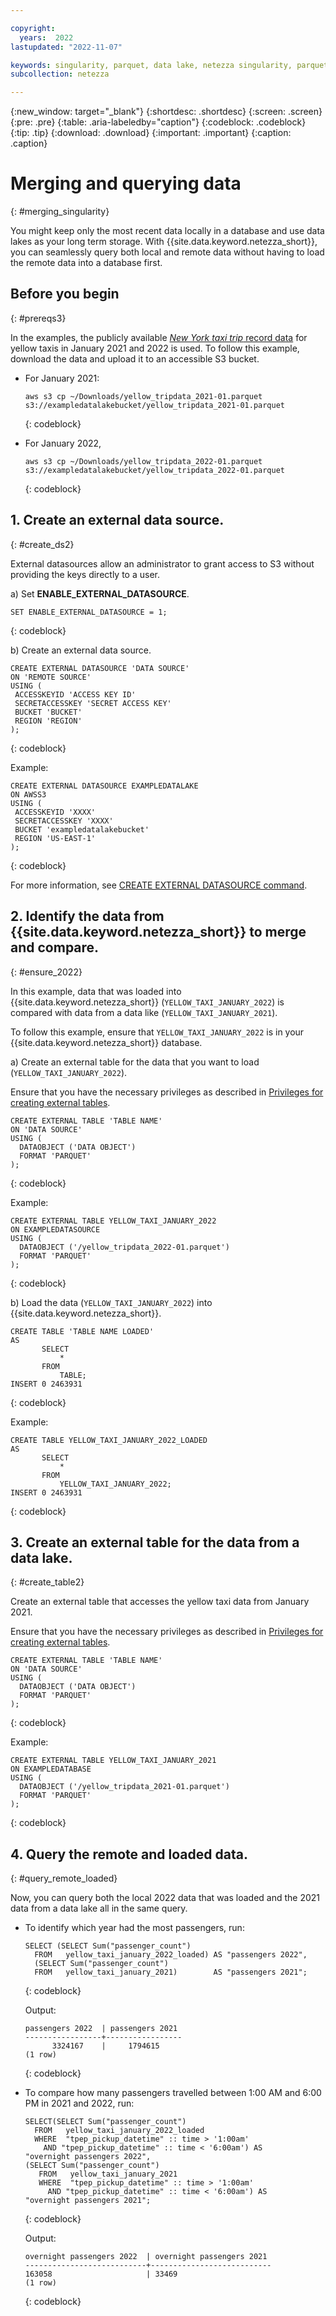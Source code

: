 ```yaml
---

copyright:
  years:  2022
lastupdated: "2022-11-07"

keywords: singularity, parquet, data lake, netezza singularity, parquet files, querying data
subcollection: netezza

---
```


{:new_window: target="_blank"}
{:shortdesc: .shortdesc}
{:screen: .screen}
{:pre: .pre}
{:table: .aria-labeledby="caption"}
{:codeblock: .codeblock}
{:tip: .tip}
{:download: .download}
{:important: .important}
{:caption: .caption}

# Merging and querying data
{: #merging_singularity}

You might keep only the most recent data locally in a database and use data lakes as your long term storage. With {{site.data.keyword.netezza_short}}, you can seamlessly query both local and remote data without having to load the remote data into a database first.

## Before you begin
{: #prereqs3}

In the examples, the publicly available [*New York taxi trip* record data](https://www1.nyc.gov/site/tlc/about/tlc-trip-record-data.page) for yellow taxis in January 2021 and 2022 is used. To follow this example, download the data and upload it to an accessible S3 bucket.

- For January 2021:

    ```
    aws s3 cp ~/Downloads/yellow_tripdata_2021-01.parquet s3://exampledatalakebucket/yellow_tripdata_2021-01.parquet
    ```
    {: codeblock}

- For January 2022,

   ```
   aws s3 cp ~/Downloads/yellow_tripdata_2022-01.parquet s3://exampledatalakebucket/yellow_tripdata_2022-01.parquet
   ```
   {: codeblock}


## 1. Create an external data source.
{: #create_ds2}

External datasources allow an administrator to grant access to S3 without providing the keys directly to a user.

a) Set **ENABLE_EXTERNAL_DATASOURCE**.

   ```
   SET ENABLE_EXTERNAL_DATASOURCE = 1;
   ```
   {: codeblock}

b) Create an external data source.

   ```
   CREATE EXTERNAL DATASOURCE 'DATA SOURCE'
   ON 'REMOTE SOURCE'
   USING (
    ACCESSKEYID 'ACCESS KEY ID'
    SECRETACCESSKEY 'SECRET ACCESS KEY'
    BUCKET 'BUCKET'
    REGION 'REGION'
   );
   ```
   {: codeblock}

   Example:

   ```
   CREATE EXTERNAL DATASOURCE EXAMPLEDATALAKE 
   ON AWSS3 
   USING (
    ACCESSKEYID 'XXXX'
    SECRETACCESSKEY 'XXXX'
    BUCKET 'exampledatalakebucket'
    REGION 'US-EAST-1'
   );
   ```
   {: codeblock}

   For more information, see [CREATE EXTERNAL DATASOURCE command](https://www.ibm.com/docs/en/netezza?topic=tables-create-external-datasource-command).

## 2. Identify the data from {{site.data.keyword.netezza_short}} to merge and compare.
{: #ensure_2022}

In this example, data that was loaded into {{site.data.keyword.netezza_short}} (`YELLOW_TAXI_JANUARY_2022`) is compared with data from a data like (`YELLOW_TAXI_JANUARY_2021`).

To follow this example, ensure that `YELLOW_TAXI_JANUARY_2022` is in your {{site.data.keyword.netezza_short}} database.

a) Create an external table for the data that you want to load (`YELLOW_TAXI_JANUARY_2022`).

   Ensure that you have the necessary privileges as described in [Privileges for creating external tables](https://www.ibm.com/docs/en/netezza?topic=et-create-external-table-command-2).

   ```
   CREATE EXTERNAL TABLE 'TABLE NAME'
   ON 'DATA SOURCE'
   USING ( 
     DATAOBJECT ('DATA OBJECT')
     FORMAT 'PARQUET' 
   );
   ```
   {: codeblock}

   Example:

   ```
   CREATE EXTERNAL TABLE YELLOW_TAXI_JANUARY_2022 
   ON EXAMPLEDATASOURCE
   USING ( 
     DATAOBJECT ('/yellow_tripdata_2022-01.parquet')
     FORMAT 'PARQUET' 
   );
   ```
   {: codeblock}

b) Load the data (`YELLOW_TAXI_JANUARY_2022`) into {{site.data.keyword.netezza_short}}.

   ```
   CREATE TABLE 'TABLE NAME LOADED'
   AS
       SELECT
           * 
       FROM
           TABLE;
   INSERT 0 2463931
   ```
   {: codeblock}

   Example:

   ```
   CREATE TABLE YELLOW_TAXI_JANUARY_2022_LOADED 
   AS
       SELECT
           * 
       FROM
           YELLOW_TAXI_JANUARY_2022;
   INSERT 0 2463931
   ```
   {: codeblock}

## 3. Create an external table for the data from a data lake.
{: #create_table2}

Create an external table that accesses the yellow taxi data from January 2021.

Ensure that you have the necessary privileges as described in [Privileges for creating external tables](https://www.ibm.com/docs/en/netezza?topic=et-create-external-table-command-2).

```
CREATE EXTERNAL TABLE 'TABLE NAME'
ON 'DATA SOURCE'
USING ( 
  DATAOBJECT ('DATA OBJECT')
  FORMAT 'PARQUET' 
);
```
{: codeblock}

Example:

```
CREATE EXTERNAL TABLE YELLOW_TAXI_JANUARY_2021
ON EXAMPLEDATABASE 
USING ( 
  DATAOBJECT ('/yellow_tripdata_2021-01.parquet')
  FORMAT 'PARQUET' 
);
```
{: codeblock}

## 4. Query the remote and loaded data.
{: #query_remote_loaded}

Now, you can query both the local 2022 data that was loaded and the 2021 data from a data lake all in the same query.

- To identify which year had the most passengers, run:

   ```
   SELECT (SELECT Sum("passenger_count")
     FROM   yellow_taxi_january_2022_loaded) AS "passengers 2022",
     (SELECT Sum("passenger_count")
     FROM   yellow_taxi_january_2021)        AS "passengers 2021";
   ```
   {: codeblock}

   Output:

   ```   
   passengers 2022  | passengers 2021
   -----------------+-----------------
         3324167    |     1794615
   (1 row)
   ```
   {: codeblock}

- To compare how many passengers travelled between 1:00 AM and 6:00 PM in 2021 and 2022, run:

   ```
   SELECT(SELECT Sum("passenger_count")
     FROM   yellow_taxi_january_2022_loaded
     WHERE  "tpep_pickup_datetime" :: time > '1:00am'
       AND "tpep_pickup_datetime" :: time < '6:00am') AS
   "overnight passengers 2022",
   (SELECT Sum("passenger_count")
      FROM   yellow_taxi_january_2021
      WHERE  "tpep_pickup_datetime" :: time > '1:00am'
        AND "tpep_pickup_datetime" :: time < '6:00am') AS
   "overnight passengers 2021"; 
   ```
   {: codeblock}

   Output:

   ```
   overnight passengers 2022  | overnight passengers 2021
   ---------------------------+---------------------------
   163058                     | 33469
   (1 row)
   ```
   {: codeblock}
